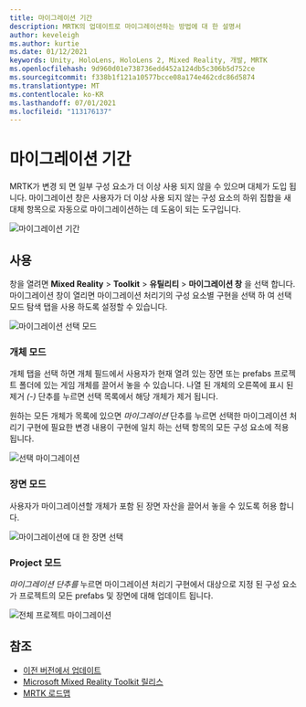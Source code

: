 ```yaml
---
title: 마이그레이션 기간
description: MRTK의 업데이트로 마이그레이션하는 방법에 대 한 설명서
author: keveleigh
ms.author: kurtie
ms.date: 01/12/2021
keywords: Unity, HoloLens, HoloLens 2, Mixed Reality, 개발, MRTK
ms.openlocfilehash: 9d960d01e738736edd452a124db5c306b5d752ce
ms.sourcegitcommit: f338b1f121a10577bcce08a174e462cdc86d5874
ms.translationtype: MT
ms.contentlocale: ko-KR
ms.lasthandoff: 07/01/2021
ms.locfileid: "113176137"
---
```

# <a name="migration-window"></a>마이그레이션 기간

MRTK가 변경 되 면 일부 구성 요소가 더 이상 사용 되지 않을 수 있으며 대체가 도입 됩니다.
마이그레이션 창은 사용자가 더 이상 사용 되지 않는 구성 요소의 하위 집합을 새 대체 항목으로 자동으로 마이그레이션하는 데 도움이 되는 도구입니다.

![마이그레이션 기간](../images/migration-window/MRTK_Migration_Window.png)

## <a name="usage"></a>사용

창을 열려면 **Mixed Reality**  >  **Toolkit**  >  **유틸리티**  >  **마이그레이션 창** 을 선택 합니다. 마이그레이션 창이 열리면 마이그레이션 처리기의 구성 요소별 구현을 선택 하 여 선택 모드 탐색 탭을 사용 하도록 설정할 수 있습니다.  

![마이그레이션 선택 모드](../images/migration-window/MRTK_Migration_Modes.png)

### <a name="object-mode"></a>개체 모드

개체 탭을 선택 하면 개체 필드에서 사용자가 현재 열려 있는 장면 또는 prefabs 프로젝트 폴더에 있는 게임 개체를 끌어서 놓을 수 있습니다.
나열 된 개체의 오른쪽에 표시 된 제거 *(-)* 단추를 누르면 선택 목록에서 해당 개체가 제거 됩니다.

원하는 모든 개체가 목록에 있으면 *마이그레이션* 단추를 누르면 선택한 마이그레이션 처리기 구현에 필요한 변경 내용이 구현에 일치 하는 선택 항목의 모든 구성 요소에 적용 됩니다.

![선택 마이그레이션](../images/migration-window/MRTK_Object_Migration.png)

### <a name="scene-mode"></a>장면 모드

사용자가 마이그레이션할 개체가 포함 된 장면 자산을 끌어서 놓을 수 있도록 허용 합니다.

![마이그레이션에 대 한 장면 선택](../images/migration-window/MRTK_Scene_Selection.png)

### <a name="project-mode"></a>Project 모드

*마이그레이션 단추를* 누르면 마이그레이션 처리기 구현에서 대상으로 지정 된 구성 요소가 프로젝트의 모든 prefabs 및 장면에 대해 업데이트 됩니다.

![전체 프로젝트 마이그레이션](../images/migration-window/MRTK_Project_Migration.png)

## <a name="see-also"></a>참조

- [이전 버전에서 업데이트](../../updates-deployment/updating.md)
- [Microsoft Mixed Reality Toolkit 릴리스](../../release-notes/mrtk-26-release-notes.md)
- [MRTK 로드맵](../../roadmap.md)
